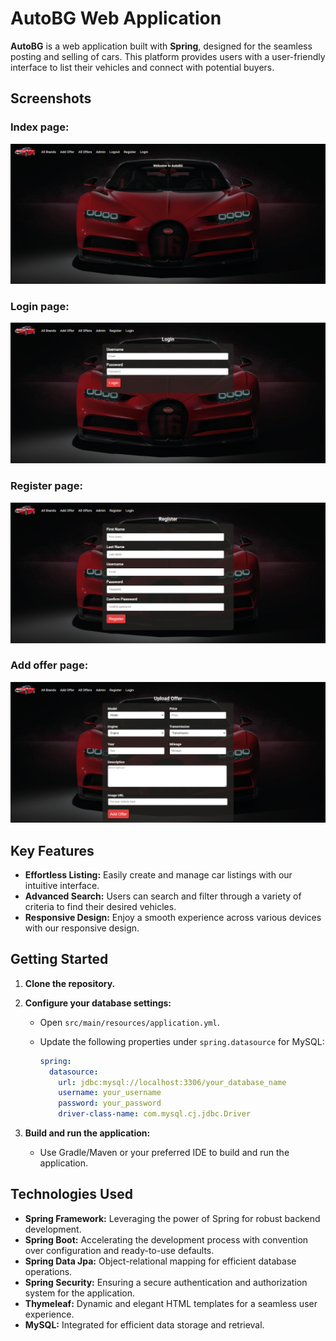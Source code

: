# AutoBG Web Application

**AutoBG** is a web application built with **Spring**, designed for the seamless posting and selling of cars. This
platform provides users with a user-friendly interface to list their vehicles and connect with potential buyers.

## Screenshots

### Index page:

![AutoBG Screenshot](/src/main/resources/static/images/app-index.png)

### Login page:

![AutoBG Screenshot](/src/main/resources/static/images/login.png)

### Register page:

![AutoBG Screenshot](/src/main/resources/static/images/register.png)

### Add offer page:

![AutoBG Screenshot](/src/main/resources/static/images/add-offer.png)

## Key Features

- **Effortless Listing:** Easily create and manage car listings with our intuitive interface.
- **Advanced Search:** Users can search and filter through a variety of criteria to find their desired vehicles.
- **Responsive Design:** Enjoy a smooth experience across various devices with our responsive design.

## Getting Started

1. **Clone the repository.**

2. **Configure your database settings:**
    - Open `src/main/resources/application.yml`.
    - Update the following properties under `spring.datasource` for MySQL:

      ```yaml
      spring:
        datasource:
          url: jdbc:mysql://localhost:3306/your_database_name
          username: your_username
          password: your_password
          driver-class-name: com.mysql.cj.jdbc.Driver
      ```

3. **Build and run the application:**
    - Use Gradle/Maven or your preferred IDE to build and run the application.

## Technologies Used

- **Spring Framework:** Leveraging the power of Spring for robust backend development.
- **Spring Boot:** Accelerating the development process with convention over configuration and ready-to-use defaults.
- **Spring Data Jpa:** Object-relational mapping for efficient database operations.
- **Spring Security:** Ensuring a secure authentication and authorization system for the application.
- **Thymeleaf:** Dynamic and elegant HTML templates for a seamless user experience.
- **MySQL:** Integrated for efficient data storage and retrieval.
